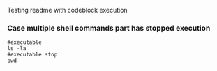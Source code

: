 Testing readme with codeblock execution


### Case multiple shell commands part has stopped execution 
```
#executable
ls -la
#executable stop
pwd
```
